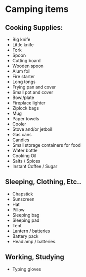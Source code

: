 # Camping items

## Cooking Supplies:

* Big knife
* Little knife
* Fork
* Spoon
* Cutting board
* Wooden spoon
* Alum foil
* Fire starter
* Long tongs
* Frying pan and cover
* Small pot and cover
* Bowl/plate
* Fireplace lighter
* Ziplock bags
* Mug
* Paper towels
* Cooler
* Stove and/or jetboil
* Gas cans
* Candles
* Small storage containers for food
* Water bottle
* Cooking Oil
* Salts / Spices
* Instant Coffee / Sugar



## Sleeping, Clothing, Etc..
* Chapstick
* Sunscreen
* Hat
* Pillow
* Sleeping bag
* Sleeping pad
* Tent
* Lantern / batteries
* Battery pack
* Headlamp / batteries

## Working, Studying
* Typing gloves
